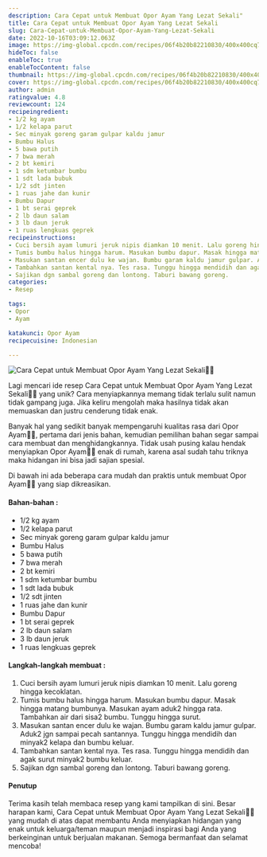 ```yaml
---
description: Cara Cepat untuk Membuat Opor Ayam Yang Lezat Sekali"
title: Cara Cepat untuk Membuat Opor Ayam Yang Lezat Sekali
slug: Cara-Cepat-untuk-Membuat-Opor-Ayam-Yang-Lezat-Sekali
date: 2022-10-16T03:09:12.063Z
image: https://img-global.cpcdn.com/recipes/06f4b20b82210830/400x400cq70/photo.jpg
hideToc: false
enableToc: true
enableTocContent: false
thumbnail: https://img-global.cpcdn.com/recipes/06f4b20b82210830/400x400cq70/photo.jpg
cover: https://img-global.cpcdn.com/recipes/06f4b20b82210830/400x400cq70/photo.jpg
author: admin
ratingvalue: 4.8
reviewcount: 124
recipeingredient:
- 1/2 kg ayam
- 1/2 kelapa parut
- Sec minyak goreng garam gulpar kaldu jamur
- Bumbu Halus
- 5 bawa putih
- 7 bwa merah
- 2 bt kemiri
- 1 sdm ketumbar bumbu
- 1 sdt lada bubuk
- 1/2 sdt jinten
- 1 ruas jahe dan kunir
- Bumbu Dapur
- 1 bt serai geprek
- 2 lb daun salam
- 3 lb daun jeruk
- 1 ruas lengkuas geprek
recipeinstructions:
- Cuci bersih ayam lumuri jeruk nipis diamkan 10 menit. Lalu goreng hingga kecoklatan.
- Tumis bumbu halus hingga harum. Masukan bumbu dapur. Masak hingga matang bumbunya. Masukan ayam aduk2 hingga rata. Tambahkan air dari sisa2 bumbu. Tunggu hingga surut.
- Masukan santan encer dulu ke wajan. Bumbu garam kaldu jamur gulpar. Aduk2 jgn sampai pecah santannya. Tunggu hingga mendidih dan minyak2 kelapa dan bumbu keluar.
- Tambahkan santan kental nya. Tes rasa. Tunggu hingga mendidih dan agak surut minyak2 bumbu keluar.
- Sajikan dgn sambal goreng dan lontong. Taburi bawang goreng.
categories:
- Resep

tags:
- Opor
- Ayam

katakunci: Opor Ayam
recipecuisine: Indonesian

---
```


![Cara Cepat untuk Membuat Opor Ayam Yang Lezat Sekali👩‍🍳](https://img-global.cpcdn.com/recipes/06f4b20b82210830/400x400cq70/photo.jpg)

Lagi mencari ide resep Cara Cepat untuk Membuat Opor Ayam Yang Lezat Sekali👩‍🍳 yang unik? Cara menyiapkannya memang tidak terlalu sulit namun tidak gampang juga. Jika keliru mengolah maka hasilnya tidak akan memuaskan dan justru cenderung tidak enak.

Banyak hal yang sedikit banyak mempengaruhi kualitas rasa dari Opor Ayam👩‍🍳, pertama dari jenis bahan, kemudian pemilihan bahan segar sampai cara membuat dan menghidangkannya. Tidak usah pusing kalau hendak menyiapkan Opor Ayam👩‍🍳 enak di rumah, karena asal sudah tahu triknya maka hidangan ini bisa jadi sajian spesial.

Di bawah ini ada beberapa cara mudah dan praktis untuk membuat Opor Ayam👩‍🍳 yang siap dikreasikan.

<!--inarticleads1-->

#### Bahan-bahan :

- 1/2 kg ayam
- 1/2 kelapa parut
- Sec minyak goreng garam gulpar kaldu jamur
- Bumbu Halus
- 5 bawa putih
- 7 bwa merah
- 2 bt kemiri
- 1 sdm ketumbar bumbu
- 1 sdt lada bubuk
- 1/2 sdt jinten
- 1 ruas jahe dan kunir
- Bumbu Dapur
- 1 bt serai geprek
- 2 lb daun salam
- 3 lb daun jeruk
- 1 ruas lengkuas geprek

<!--inarticleads2-->

#### Langkah-langkah membuat :

1. Cuci bersih ayam lumuri jeruk nipis diamkan 10 menit. Lalu goreng hingga kecoklatan.
1. Tumis bumbu halus hingga harum. Masukan bumbu dapur. Masak hingga matang bumbunya. Masukan ayam aduk2 hingga rata. Tambahkan air dari sisa2 bumbu. Tunggu hingga surut.
1. Masukan santan encer dulu ke wajan. Bumbu garam kaldu jamur gulpar. Aduk2 jgn sampai pecah santannya. Tunggu hingga mendidih dan minyak2 kelapa dan bumbu keluar.
1. Tambahkan santan kental nya. Tes rasa. Tunggu hingga mendidih dan agak surut minyak2 bumbu keluar.
1. Sajikan dgn sambal goreng dan lontong. Taburi bawang goreng.

#### Penutup

Terima kasih telah membaca resep yang kami tampilkan di sini. Besar harapan kami, Cara Cepat untuk Membuat Opor Ayam Yang Lezat Sekali👩‍🍳 yang mudah di atas dapat membantu Anda menyiapkan hidangan yang enak untuk keluarga/teman maupun menjadi inspirasi bagi Anda yang berkeinginan untuk berjualan makanan. Semoga bermanfaat dan selamat mencoba!